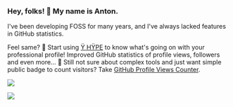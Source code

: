 ### Hey, folks! 👋 My name is Anton.

<!--
**antonkomarev/antonkomarev** is a ✨ _special_ ✨ repository because its `README.md` (this file) appears on your GitHub profile.

Here are some ideas to get you started:

- 🔭 I’m currently working on ...
- 🌱 I’m currently learning ...
- 👯 I’m looking to collaborate on ...
- 🤔 I’m looking for help with ...
- 💬 Ask me about ...
- 📫 How to reach me: ...
- 😄 Pronouns: ...
- ⚡ Fun fact: ...
-->

I've been developing FOSS for many years, and I've always lacked features in GitHub statistics.

Feel same? 🚀 Start using [Ÿ HŸPE] to know what's going on with your professional profile! Improved GitHub statistics of profile views, followers and even more... 🤔 Still not sure about complex tools and just want simple public badge to count visitors? Take [GitHub Profile Views Counter].

<a href="https://github.com/antonkomarev/github-profile-views-counter">
    <img src="https://komarev.com/ghpvc/?username=antonkomarev">
</a>

[Ÿ HŸPE]: https://yhype.halp.im
[GitHub Profile Views Counter]: https://github.com/antonkomarev/github-profile-views-counter

![](https://hit.yhype.halp.im/github/profile?user_id=1849174)
